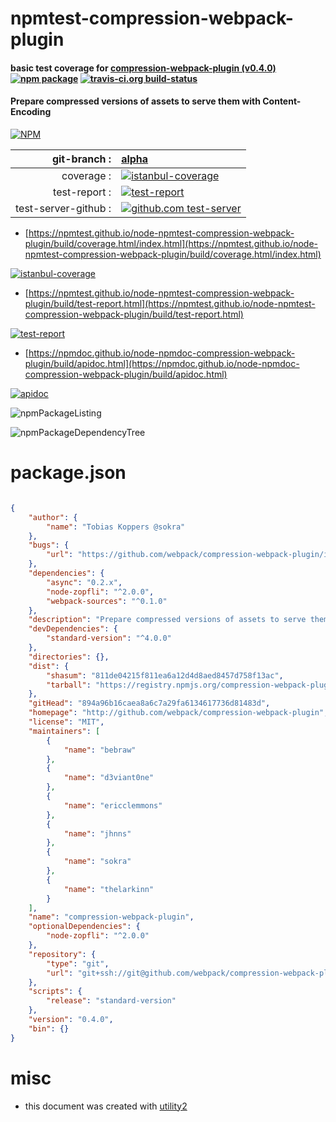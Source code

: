 # npmtest-compression-webpack-plugin

#### basic test coverage for  [compression-webpack-plugin (v0.4.0)](http://github.com/webpack/compression-webpack-plugin)  [![npm package](https://img.shields.io/npm/v/npmtest-compression-webpack-plugin.svg?style=flat-square)](https://www.npmjs.org/package/npmtest-compression-webpack-plugin) [![travis-ci.org build-status](https://api.travis-ci.org/npmtest/node-npmtest-compression-webpack-plugin.svg)](https://travis-ci.org/npmtest/node-npmtest-compression-webpack-plugin)

#### Prepare compressed versions of assets to serve them with Content-Encoding

[![NPM](https://nodei.co/npm/compression-webpack-plugin.png?downloads=true&downloadRank=true&stars=true)](https://www.npmjs.com/package/compression-webpack-plugin)

| git-branch : | [alpha](https://github.com/npmtest/node-npmtest-compression-webpack-plugin/tree/alpha)|
|--:|:--|
| coverage : | [![istanbul-coverage](https://npmtest.github.io/node-npmtest-compression-webpack-plugin/build/coverage.badge.svg)](https://npmtest.github.io/node-npmtest-compression-webpack-plugin/build/coverage.html/index.html)|
| test-report : | [![test-report](https://npmtest.github.io/node-npmtest-compression-webpack-plugin/build/test-report.badge.svg)](https://npmtest.github.io/node-npmtest-compression-webpack-plugin/build/test-report.html)|
| test-server-github : | [![github.com test-server](https://npmtest.github.io/node-npmtest-compression-webpack-plugin/GitHub-Mark-32px.png)](https://npmtest.github.io/node-npmtest-compression-webpack-plugin/build/app/index.html) | | build-artifacts : | [![build-artifacts](https://npmtest.github.io/node-npmtest-compression-webpack-plugin/glyphicons_144_folder_open.png)](https://github.com/npmtest/node-npmtest-compression-webpack-plugin/tree/gh-pages/build)|

- [https://npmtest.github.io/node-npmtest-compression-webpack-plugin/build/coverage.html/index.html](https://npmtest.github.io/node-npmtest-compression-webpack-plugin/build/coverage.html/index.html)

[![istanbul-coverage](https://npmtest.github.io/node-npmtest-compression-webpack-plugin/build/screenCapture.buildCi.browser.%252Ftmp%252Fbuild%252Fcoverage.lib.html.png)](https://npmtest.github.io/node-npmtest-compression-webpack-plugin/build/coverage.html/index.html)

- [https://npmtest.github.io/node-npmtest-compression-webpack-plugin/build/test-report.html](https://npmtest.github.io/node-npmtest-compression-webpack-plugin/build/test-report.html)

[![test-report](https://npmtest.github.io/node-npmtest-compression-webpack-plugin/build/screenCapture.buildCi.browser.%252Ftmp%252Fbuild%252Ftest-report.html.png)](https://npmtest.github.io/node-npmtest-compression-webpack-plugin/build/test-report.html)

- [https://npmdoc.github.io/node-npmdoc-compression-webpack-plugin/build/apidoc.html](https://npmdoc.github.io/node-npmdoc-compression-webpack-plugin/build/apidoc.html)

[![apidoc](https://npmdoc.github.io/node-npmdoc-compression-webpack-plugin/build/screenCapture.buildCi.browser.%252Ftmp%252Fbuild%252Fapidoc.html.png)](https://npmdoc.github.io/node-npmdoc-compression-webpack-plugin/build/apidoc.html)

![npmPackageListing](https://npmtest.github.io/node-npmtest-compression-webpack-plugin/build/screenCapture.npmPackageListing.svg)

![npmPackageDependencyTree](https://npmtest.github.io/node-npmtest-compression-webpack-plugin/build/screenCapture.npmPackageDependencyTree.svg)



# package.json

```json

{
    "author": {
        "name": "Tobias Koppers @sokra"
    },
    "bugs": {
        "url": "https://github.com/webpack/compression-webpack-plugin/issues"
    },
    "dependencies": {
        "async": "0.2.x",
        "node-zopfli": "^2.0.0",
        "webpack-sources": "^0.1.0"
    },
    "description": "Prepare compressed versions of assets to serve them with Content-Encoding",
    "devDependencies": {
        "standard-version": "^4.0.0"
    },
    "directories": {},
    "dist": {
        "shasum": "811de04215f811ea6a12d4d8aed8457d758f13ac",
        "tarball": "https://registry.npmjs.org/compression-webpack-plugin/-/compression-webpack-plugin-0.4.0.tgz"
    },
    "gitHead": "894a96b16caea8a6c7a29fa6134617736d81483d",
    "homepage": "http://github.com/webpack/compression-webpack-plugin",
    "license": "MIT",
    "maintainers": [
        {
            "name": "bebraw"
        },
        {
            "name": "d3viant0ne"
        },
        {
            "name": "ericclemmons"
        },
        {
            "name": "jhnns"
        },
        {
            "name": "sokra"
        },
        {
            "name": "thelarkinn"
        }
    ],
    "name": "compression-webpack-plugin",
    "optionalDependencies": {
        "node-zopfli": "^2.0.0"
    },
    "repository": {
        "type": "git",
        "url": "git+ssh://git@github.com/webpack/compression-webpack-plugin.git"
    },
    "scripts": {
        "release": "standard-version"
    },
    "version": "0.4.0",
    "bin": {}
}
```



# misc
- this document was created with [utility2](https://github.com/kaizhu256/node-utility2)
